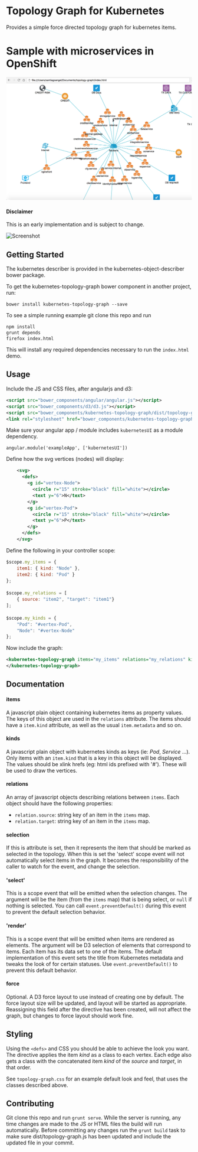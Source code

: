 Topology Graph for Kubernetes
=========================

Provides a simple force directed topology graph for kubernetes items.

# Sample with microservices in OpenShift

![Kubernetes items](topology2.png)

#### Disclaimer
This is an early implementation and is subject to change.

![Screenshot](https://raw.github.com/kubernetes-ui/topology-graph/master/scratch/screenshot.png)

Getting Started
---------------

The kubernetes describer is provided in the kubernetes-object-describer bower package.

To get the kubernetes-topology-graph bower component in another project, run:

```
bower install kubernetes-topology-graph --save
```

To see a simple running example git clone this repo and run

```
npm install
grunt depends
firefox index.html
```

This will install any required dependencies necessary to run the ```index.html``` demo.

Usage
-----

Include the JS and CSS files, after angularjs and d3:

```xml
<script src="bower_components/angular/angular.js"></script>
<script src="bower_components/d3/d3.js"></script>
<script src="bower_components/kubernetes-topology-graph/dist/topology-graph.js"></script>
<link rel="stylesheet" href="bower_components/kubernetes-topology-graph/dist/topology-graph.css" />
```

Make sure your angular app / module includes ```kubernetesUI``` as a module dependency.

```
angular.module('exampleApp', ['kubernetesUI'])
```

Define how the svg vertices (nodes) will display:

```xml
    <svg>
      <defs>
        <g id="vertex-Node">
          <circle r="15" stroke="black" fill="white"></circle>
          <text y="6">N</text>
        </g>
        <g id="vertex-Pod">
          <circle r="15" stroke="black" fill="white"></circle>
          <text y="6">P</text>
        </g>
      </defs>
    </svg>
```

Define the following in your controller scope:

```javascript
$scope.my_items = {
    item1: { kind: "Node" },
    item2: { kind: "Pod" }
};

$scope.my_relations = [
    { source: "item2", "target": "item1"}
];

$scope.my_kinds = {
    "Pod": "#vertex-Pod",
    "Node": "#vertex-Node"
};
```

Now include the graph:

```xml
<kubernetes-topology-graph items="my_items" relations="my_relations" kinds="my_kinds">
</kubernetes-topology-graph>
```

Documentation
-------------

#### items

A javascript plain object containing kubernetes items as property values. The keys
of this object are used in the ```relations``` attribute. The items should have a
```item.kind``` attribute, as well as the usual ```item.metadata``` and so on.

#### kinds

A javascript plain object with kubernetes kinds as keys (ie: *Pod*, *Service* ...). Only
items with an ```item.kind``` that is a key in this object will be displayed. The
values should be xlink hrefs (eg: html ids prefixed with '#'). These will be used to draw
the vertices.

#### relations

An array of javascript objects describing relations between ```items```. Each object should
have the following properties:

 * ```relation.source```: string key of an item in the ```items``` map.
 * ```relation.target```: string key of an item in the ```items``` map.

#### selection
If this is attribute is set, then it represents the item that should be marked as
selected in the topology. When this is set the 'select' scope event will not automatically
select items in the graph. It becomes the responsibility of the caller to watch for the
event, and change the selection.

#### 'select'

This is a scope event that will be emitted when the selection changes. The argument will
be the item (from the ```items``` map) that is being select, or ```null``` if nothing is
selected. You can call ```event.preventDefault()``` during this event to prevent the default
selection behavior.

#### 'render'

This is a scope event that will be emitted when items are rendered as elements. The argument
will be D3 selection of <g> elements that correspond to items. Each item has its data set to
one of the items. The default implementation of this event sets the title from Kubernetes
metadata and tweaks the look of for certain statuses. Use ```event.preventDefault()``` to
prevent this default behavior.

#### force
Optional. A D3 force layout to use instead of creating one by default. The force layout size
will be updated, and layout  will be started as appropriate. Reassigning this field after
the directive has been created, will not affect the graph, but changes to force layout should
work fine.

Styling
-------

Using the ```<defs>``` and CSS you should be able to achieve the look you want. The
directive applies the item *kind* as a class to each vertex. Each edge also gets a class
with the concatenated item *kind* of the *source* and *target*, in that order.

See ```topology-graph.css``` for an example default look and feel, that uses the classes
described above.

Contributing
------------

Git clone this repo and run `grunt serve`. While the server is running, any time changes
are made to the JS or HTML files the build will run automatically.  Before committing any
changes run the `grunt build` task to make sure dist/topology-graph.js has been updated
and include the updated file in your commit.
